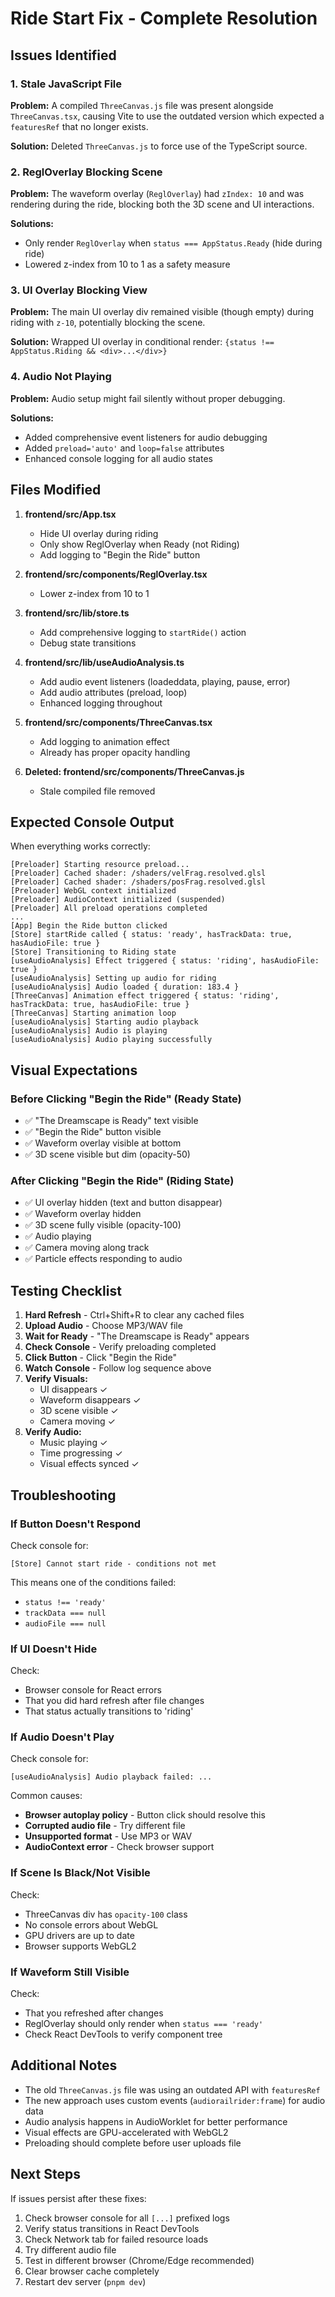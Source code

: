 # Ride Start Fix - Complete Resolution

## Issues Identified

### 1. **Stale JavaScript File**
**Problem:** A compiled `ThreeCanvas.js` file was present alongside `ThreeCanvas.tsx`, causing Vite to use the outdated version which expected a `featuresRef` that no longer exists.

**Solution:** Deleted `ThreeCanvas.js` to force use of the TypeScript source.

### 2. **ReglOverlay Blocking Scene**
**Problem:** The waveform overlay (`ReglOverlay`) had `zIndex: 10` and was rendering during the ride, blocking both the 3D scene and UI interactions.

**Solutions:**
- Only render `ReglOverlay` when `status === AppStatus.Ready` (hide during ride)
- Lowered z-index from 10 to 1 as a safety measure

### 3. **UI Overlay Blocking View**
**Problem:** The main UI overlay div remained visible (though empty) during riding with `z-10`, potentially blocking the scene.

**Solution:** Wrapped UI overlay in conditional render: `{status !== AppStatus.Riding && <div>...</div>}`

### 4. **Audio Not Playing**
**Problem:** Audio setup might fail silently without proper debugging.

**Solutions:**
- Added comprehensive event listeners for audio debugging
- Added `preload='auto'` and `loop=false` attributes
- Enhanced console logging for all audio states

## Files Modified

1. **frontend/src/App.tsx**
   - Hide UI overlay during riding
   - Only show ReglOverlay when Ready (not Riding)
   - Add logging to "Begin the Ride" button

2. **frontend/src/components/ReglOverlay.tsx**
   - Lower z-index from 10 to 1

3. **frontend/src/lib/store.ts**
   - Add comprehensive logging to `startRide()` action
   - Debug state transitions

4. **frontend/src/lib/useAudioAnalysis.ts**
   - Add audio event listeners (loadeddata, playing, pause, error)
   - Add audio attributes (preload, loop)
   - Enhanced logging throughout

5. **frontend/src/components/ThreeCanvas.tsx**
   - Add logging to animation effect
   - Already has proper opacity handling

6. **Deleted: frontend/src/components/ThreeCanvas.js**
   - Stale compiled file removed

## Expected Console Output

When everything works correctly:

```
[Preloader] Starting resource preload...
[Preloader] Cached shader: /shaders/velFrag.resolved.glsl
[Preloader] Cached shader: /shaders/posFrag.resolved.glsl
[Preloader] WebGL context initialized
[Preloader] AudioContext initialized (suspended)
[Preloader] All preload operations completed
...
[App] Begin the Ride button clicked
[Store] startRide called { status: 'ready', hasTrackData: true, hasAudioFile: true }
[Store] Transitioning to Riding state
[useAudioAnalysis] Effect triggered { status: 'riding', hasAudioFile: true }
[useAudioAnalysis] Setting up audio for riding
[useAudioAnalysis] Audio loaded { duration: 183.4 }
[ThreeCanvas] Animation effect triggered { status: 'riding', hasTrackData: true, hasAudioFile: true }
[ThreeCanvas] Starting animation loop
[useAudioAnalysis] Starting audio playback
[useAudioAnalysis] Audio is playing
[useAudioAnalysis] Audio playing successfully
```

## Visual Expectations

### Before Clicking "Begin the Ride" (Ready State)
- ✅ "The Dreamscape is Ready" text visible
- ✅ "Begin the Ride" button visible
- ✅ Waveform overlay visible at bottom
- ✅ 3D scene visible but dim (opacity-50)

### After Clicking "Begin the Ride" (Riding State)
- ✅ UI overlay hidden (text and button disappear)
- ✅ Waveform overlay hidden
- ✅ 3D scene fully visible (opacity-100)
- ✅ Audio playing
- ✅ Camera moving along track
- ✅ Particle effects responding to audio

## Testing Checklist

1. **Hard Refresh** - Ctrl+Shift+R to clear any cached files
2. **Upload Audio** - Choose MP3/WAV file
3. **Wait for Ready** - "The Dreamscape is Ready" appears
4. **Check Console** - Verify preloading completed
5. **Click Button** - Click "Begin the Ride"
6. **Watch Console** - Follow log sequence above
7. **Verify Visuals:**
   - UI disappears ✓
   - Waveform disappears ✓
   - 3D scene visible ✓
   - Camera moving ✓
8. **Verify Audio:**
   - Music playing ✓
   - Time progressing ✓
   - Visual effects synced ✓

## Troubleshooting

### If Button Doesn't Respond
Check console for:
```
[Store] Cannot start ride - conditions not met
```
This means one of the conditions failed:
- `status !== 'ready'`
- `trackData === null`
- `audioFile === null`

### If UI Doesn't Hide
Check:
- Browser console for React errors
- That you did hard refresh after file changes
- That status actually transitions to 'riding'

### If Audio Doesn't Play
Check console for:
```
[useAudioAnalysis] Audio playback failed: ...
```

Common causes:
- **Browser autoplay policy** - Button click should resolve this
- **Corrupted audio file** - Try different file
- **Unsupported format** - Use MP3 or WAV
- **AudioContext error** - Check browser support

### If Scene Is Black/Not Visible
Check:
- ThreeCanvas div has `opacity-100` class
- No console errors about WebGL
- GPU drivers are up to date
- Browser supports WebGL2

### If Waveform Still Visible
Check:
- That you refreshed after changes
- ReglOverlay should only render when `status === 'ready'`
- Check React DevTools to verify component tree

## Additional Notes

- The old `ThreeCanvas.js` file was using an outdated API with `featuresRef`
- The new approach uses custom events (`audiorailrider:frame`) for audio data
- Audio analysis happens in AudioWorklet for better performance
- Visual effects are GPU-accelerated with WebGL2
- Preloading should complete before user uploads file

## Next Steps

If issues persist after these fixes:
1. Check browser console for all `[...]` prefixed logs
2. Verify status transitions in React DevTools
3. Check Network tab for failed resource loads
4. Try different audio file
5. Test in different browser (Chrome/Edge recommended)
6. Clear browser cache completely
7. Restart dev server (`pnpm dev`)
